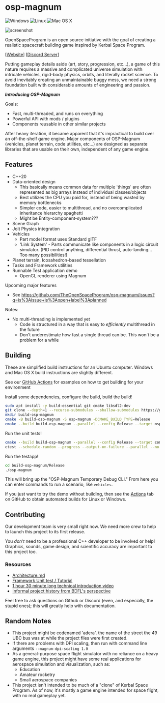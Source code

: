 # osp-magnum
![Windows](https://github.com/TheOpenSpaceProgram/osp-magnum/actions/workflows/windows.yml/badge.svg)
![Linux](https://github.com/TheOpenSpaceProgram/osp-magnum/actions/workflows/linux.yml/badge.svg)
![Mac OS X](https://github.com/TheOpenSpaceProgram/osp-magnum/actions/workflows/macos.yml/badge.svg)

![screenshot](screenshot0.png?raw=true "A Debug-rendered vehicle composed of parts flying over a planet.")

OpenSpaceProgram is an open source initiative with the goal of creating a realistic spacecraft building game inspired by Kerbal Space Program.

[[Website](https://openspaceprogram.org/)]  [[Discord Server](https://discord.gg/7xFsKRg)]

Putting gameplay details aside (art, story, progression, etc...), a game of this nature requires a massive and complicated universe simulation with intricate vehicles, rigid-body physics, orbits, and literally rocket science. To avoid inevitably creating an unmaintainable buggy mess, we need a strong foundation built with considerable amounts of engineering and passion.

***Introducing OSP-Magnum***

Goals:

* Fast, multi-threaded, and runs on everything
* Powerful API with mods / plugins
* Components reusable in other similar projects

After heavy iteration, it became apparent that it's impractical to build over an off-the-shelf game engine. Major components of OSP-Magnum (vehicles, planet terrain, code utilities, etc...) are designed as separate libraries that are usable on their own, independent of any game engine.

## Features

* C++20
* Data-oriented design
  * This basically means common data for multiple 'things' are often represented as big arrays instead of individual classes/objects
  * Best utilizes the CPU you paid for, instead of being wasted by memory bottlenecks
  * Simpler code, easier to multithread, and no overcomplicated inheritance hierarchy spaghetti
  * Might be Entity-component-system???
* Scene Graph
* Jolt Physics integration
* Vehicles
  * Part model format uses Standard glTF
  * 'Link System' - Parts communicate like components in a logic circuit simulator. (PID control anything, differential thrust, auto-landing... Too many possibilities!)
* Planet terrain, Icosahedron-based tessellation
* Tasks and Framework utilities
* Runnable Test application demo
  * OpenGL renderer using Magnum
  

Upcoming major features

* See https://github.com/TheOpenSpaceProgram/osp-magnum/issues?q=is%3Aissue+is%3Aopen+label%3Aplanned


Notes:

* No multi-threading is implemented yet
  * Code is structured in a way that is easy to *efficiently* multithread in the future 
  * Don't underestimate how fast a single thread can be. This won't be a problem for a while


## Building

These are simplified build instructions for an Ubuntu computer. Windows and Mac OS X build instructions are slightly different.

See our [GitHub Actions](https://github.com/TheOpenSpaceProgram/osp-magnum/tree/master/.github/workflows) for examples on how to get building for your environment

Install some dependencies, configure the build, build the build!

```bash
sudo apt install -y build-essential git cmake libsdl2-dev
git clone --depth=1 --recurse-submodules --shallow-submodules https://github.com/TheOpenSpaceProgram/osp-magnum.git osp-magnum
mkdir build-osp-magnum
cmake -B build-osp-magnum -S osp-magnum -DCMAKE_BUILD_TYPE=Release
cmake --build build-osp-magnum --parallel --config Release --target osp-magnum
```

Run the unit tests!

```bash
cmake --build build-osp-magnum --parallel --config Release --target compile-tests
ctest --schedule-random --progress --output-on-failure --parallel --no-tests error --build-config Release --test-dir build-osp-magnum/test
```

Run the testapp!

```bash
cd build-osp-magnum/Release
./osp-magnum
```

This will bring up the "OSP-Magnum Temporary Debug CLI." From here you can enter commands to run a scenario, like `vehicles`.

If you just want to try the demo without building, then see the [Actions](https://github.com/TheOpenSpaceProgram/osp-magnum/actions) tab on GitHub to obtain automated builds for Linux or Windows.

## Contributing

Our development team is very small right now. We need more crew to help to launch this project to its first release.

You *don't* need to be a professional C++ developer to be involved or help! Graphics, sounds, game design, and scientific accuracy are important to this project too.

### Resources

* [Architecture.md](docs/architecture.md)
* [Framework Unit test / Tutorial](test/framework/main.cpp)
* [1 hour 30 minute long technical introduction video](https://www.youtube.com/watch?v=vdUllp9-E6k)
* [Informal project history from BDFL's perspective](https://gist.github.com/Capital-Asterisk/a22c81ffff1bf20d5023bdd40909d31d)

Feel free to ask questions on Github or Discord (even, and especially, the stupid ones); this will greatly help with documentation.

## Random Notes
* This project might be codenamed 'adera'. the name of the street the 49 UBC bus was at while the project files were first created.
* If there are problems with DPI scaling, then run with command line arguments `--magnum-dpi-scaling 1.0`
* As a general-purpose space flight simulator with no reliance on a heavy game engine, this project might have some real applications for aerospace simulation and visualization, such as:
  * Education
  * Amateur rocketry
  * Small aerospace companies
* This project isn't intended to be much of a "clone" of Kerbal Space Program. As of now, it's mostly a game engine intended for space flight, with no real gameplay yet.
